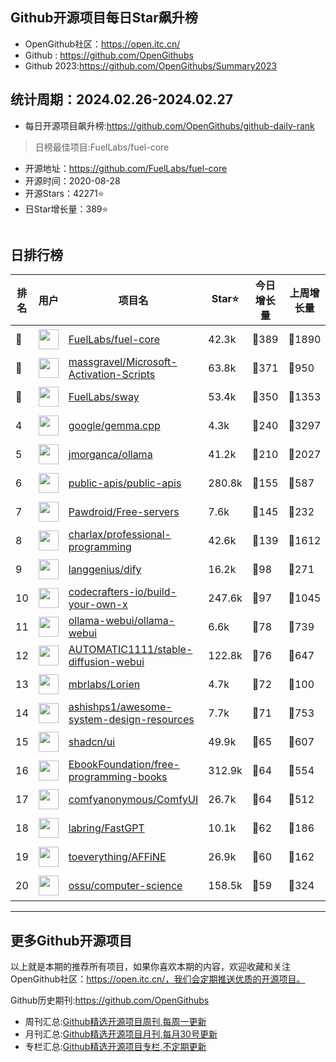 ## Github开源项目每日Star飙升榜

- OpenGithub社区：https://open.itc.cn/
- Github : https://github.com/OpenGithubs
- Github 2023:https://github.com/OpenGithubs/Summary2023

## 统计周期：2024.02.26-2024.02.27

- 每日开源项目飙升榜:https://github.com/OpenGithubs/github-daily-rank



> 日榜最佳项目:FuelLabs/fuel-core  

- 开源地址：https://github.com/FuelLabs/fuel-core
- 开源时间：2020-08-28
- 开源Stars：42271⭐
- 日Star增长量：389⭐

![]()


## 日排行榜

| 排名        |  用户     |  项目名          | Star⭐          | 今日增长量     | 上周增长量      |  开源时间   |
|------------|------------|---------------|---------------- |--------------|----------------|------------|
| 🥇 | <img src="https://avatars.githubusercontent.com/u/55993183?v=4" alt="" size="32" height="32" width="32" data-view-component="true" class="avatar circle"> | [FuelLabs/fuel-core](https://github.com/FuelLabs/fuel-core)| 42.3k  | 🔺389| 🔺1890 | 2020-08-28 |
| 🥈 | <img src="https://avatars.githubusercontent.com/u/59795046?v=4" alt="" size="32" height="32" width="32" data-view-component="true" class="avatar circle"> | [massgravel/Microsoft-Activation-Scripts](https://github.com/massgravel/Microsoft-Activation-Scripts)| 63.8k  | 🔺371| 🔺950 | 2020-01-13 |
| 🥉 | <img src="https://avatars.githubusercontent.com/u/55993183?v=4" alt="" size="32" height="32" width="32" data-view-component="true" class="avatar circle"> | [FuelLabs/sway](https://github.com/FuelLabs/sway)| 53.4k  | 🔺350| 🔺1353 | 2021-01-20 |
| 4 | <img src="https://avatars.githubusercontent.com/u/1342004?v=4" alt="" size="32" height="32" width="32" data-view-component="true" class="avatar circle"> | [google/gemma.cpp](https://github.com/google/gemma.cpp)| 4.3k  | 🔺240| 🔺3297 | 2024-02-13 |
| 5 | <img src="https://avatars.githubusercontent.com/u/151674099?v=4" alt="" size="32" height="32" width="32" data-view-component="true" class="avatar circle"> | [jmorganca/ollama](https://github.com/jmorganca/ollama)| 41.2k  | 🔺210| 🔺2027 | 2023-06-27 |
| 6 | <img src="https://avatars.githubusercontent.com/u/51121562?v=4" alt="" size="32" height="32" width="32" data-view-component="true" class="avatar circle"> | [public-apis/public-apis](https://github.com/public-apis/public-apis)| 280.8k  | 🔺155| 🔺587 | 2016-03-21 |
| 7 | <img src="https://avatars.githubusercontent.com/u/96896030?u=0fe1c03d1338ad08d7b298f8ef014055e87ce3b2&v=4" alt="" size="32" height="32" width="32" data-view-component="true" class="avatar circle"> | [Pawdroid/Free-servers](https://github.com/Pawdroid/Free-servers)| 7.6k  | 🔺145| 🔺232 | 2022-01-20 |
| 8 | <img src="https://avatars.githubusercontent.com/u/120501?v=4" alt="" size="32" height="32" width="32" data-view-component="true" class="avatar circle"> | [charlax/professional-programming](https://github.com/charlax/professional-programming)| 42.6k  | 🔺139| 🔺1612 | 2015-11-07 |
| 9 | <img src="https://avatars.githubusercontent.com/u/127165244?v=4" alt="" size="32" height="32" width="32" data-view-component="true" class="avatar circle"> | [langgenius/dify](https://github.com/langgenius/dify)| 16.2k  | 🔺98| 🔺271 | 2023-04-12 |
| 10 | <img src="https://avatars.githubusercontent.com/u/58904235?v=4" alt="" size="32" height="32" width="32" data-view-component="true" class="avatar circle"> | [codecrafters-io/build-your-own-x](https://github.com/codecrafters-io/build-your-own-x)| 247.6k  | 🔺97| 🔺1045 | 2018-05-09 |
| 11 | <img src="https://avatars.githubusercontent.com/u/158137808?v=4" alt="" size="32" height="32" width="32" data-view-component="true" class="avatar circle"> | [ollama-webui/ollama-webui](https://github.com/ollama-webui/ollama-webui)| 6.6k  | 🔺78| 🔺739 | 2023-10-07 |
| 12 | <img src="https://avatars.githubusercontent.com/u/20920490?u=8bdc7c9401f507e51b55e558baa8184d4ed30c7d&v=4" alt="" size="32" height="32" width="32" data-view-component="true" class="avatar circle"> | [AUTOMATIC1111/stable-diffusion-webui](https://github.com/AUTOMATIC1111/stable-diffusion-webui)| 122.8k  | 🔺76| 🔺647 | 2022-08-22 |
| 13 | <img src="https://avatars.githubusercontent.com/u/8750135?u=046481c181e36742446016d1d98d0ffd723ee6cb&v=4" alt="" size="32" height="32" width="32" data-view-component="true" class="avatar circle"> | [mbrlabs/Lorien](https://github.com/mbrlabs/Lorien)| 4.7k  | 🔺72| 🔺100 | 2021-05-05 |
| 14 | <img src="https://avatars.githubusercontent.com/u/8646889?u=7026c3960281a570e915973e56cbc3ceec1912eb&v=4" alt="" size="32" height="32" width="32" data-view-component="true" class="avatar circle"> | [ashishps1/awesome-system-design-resources](https://github.com/ashishps1/awesome-system-design-resources)| 7.7k  | 🔺71| 🔺753 | 2023-10-25 |
| 15 | <img src="https://avatars.githubusercontent.com/u/139895814?v=4" alt="" size="32" height="32" width="32" data-view-component="true" class="avatar circle"> | [shadcn/ui](https://github.com/shadcn/ui)| 49.9k  | 🔺65| 🔺607 | 2023-01-04 |
| 16 | <img src="https://avatars.githubusercontent.com/u/14127308?v=4" alt="" size="32" height="32" width="32" data-view-component="true" class="avatar circle"> | [EbookFoundation/free-programming-books](https://github.com/EbookFoundation/free-programming-books)| 312.9k  | 🔺64| 🔺554 | 2013-10-11 |
| 17 | <img src="https://avatars.githubusercontent.com/u/121283862?u=f3e53b07cfbae7136f1796d4f6453827a12c2307&v=4" alt="" size="32" height="32" width="32" data-view-component="true" class="avatar circle"> | [comfyanonymous/ComfyUI](https://github.com/comfyanonymous/ComfyUI)| 26.7k  | 🔺64| 🔺512 | 2023-01-17 |
| 18 | <img src="https://avatars.githubusercontent.com/u/102226726?v=4" alt="" size="32" height="32" width="32" data-view-component="true" class="avatar circle"> | [labring/FastGPT](https://github.com/labring/FastGPT)| 10.1k  | 🔺62| 🔺186 | 2023-02-24 |
| 19 | <img src="https://avatars.githubusercontent.com/u/78728988?v=4" alt="" size="32" height="32" width="32" data-view-component="true" class="avatar circle"> | [toeverything/AFFiNE](https://github.com/toeverything/AFFiNE)| 26.9k  | 🔺60| 🔺162 | 2022-08-01 |
| 20 | <img src="https://avatars.githubusercontent.com/u/14957346?v=4" alt="" size="32" height="32" width="32" data-view-component="true" class="avatar circle"> | [ossu/computer-science](https://github.com/ossu/computer-science)| 158.5k  | 🔺59| 🔺324 | 2014-05-04 |

---
## 更多Github开源项目

以上就是本期的推荐所有项目，如果你喜欢本期的内容，欢迎收藏和关注OpenGithub社区：https://open.itc.cn/，我们会定期推送优质的开源项目。

Github历史期刊:https://github.com/OpenGithubs
- 周刊汇总:[Github精选开源项目周刊,每周一更新](https://github.com/OpenGithubs/weekly)
- 月刊汇总:[Github精选开源项目月刊,每月30号更新](https://github.com/OpenGithubs/monthly)
- 专栏汇总:[Github精选开源项目专栏,不定期更新](https://github.com/OpenGithubs/selectedColumn)
